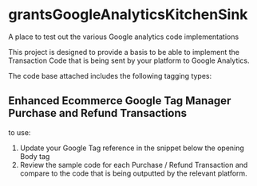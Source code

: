 # grantsGoogleAnalyticsKitchenSink
A place to test out the various Google analytics code implementations

This project is designed to provide a basis to be able to implement the Transaction Code that is being sent by your platform to Google Analytics. 

The code base attached includes the following tagging types: 

## Enhanced Ecommerce Google Tag Manager Purchase and Refund Transactions 

to use: 
1. Update your Google Tag reference in the snippet below the opening Body tag
2. Review the sample code for each Purchase / Refund Transaction and compare to the code that is being outputted by the relevant platform.

